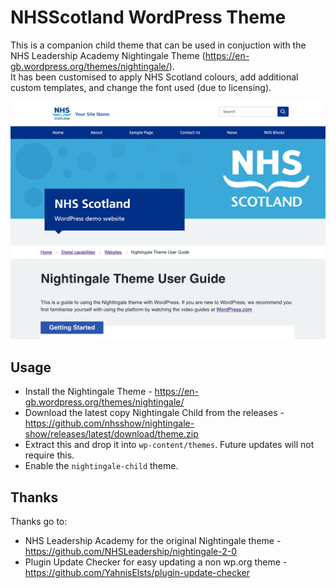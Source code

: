 # NHSScotland WordPress Theme
This is a companion child theme that can be used in conjuction with the NHS Leadership Academy Nightingale Theme (https://en-gb.wordpress.org/themes/nightingale/).  
It has been customised to apply NHS Scotland colours, add additional custom templates, and change the font used (due to licensing).

![Example Image](./.github/screenshot.png)

## Usage
- Install the Nightingale Theme - https://en-gb.wordpress.org/themes/nightingale/
- Download the latest copy Nightingale Child from the releases - https://github.com/nhsshow/nightingale-show/releases/latest/download/theme.zip
- Extract this and drop it into `wp-content/themes`. Future updates will not require this.
- Enable the `nightingale-child` theme.

## Thanks
Thanks go to:
- NHS Leadership Academy for the original Nightingale theme - https://github.com/NHSLeadership/nightingale-2-0
- Plugin Update Checker for easy updating a non wp.org theme - https://github.com/YahnisElsts/plugin-update-checker
